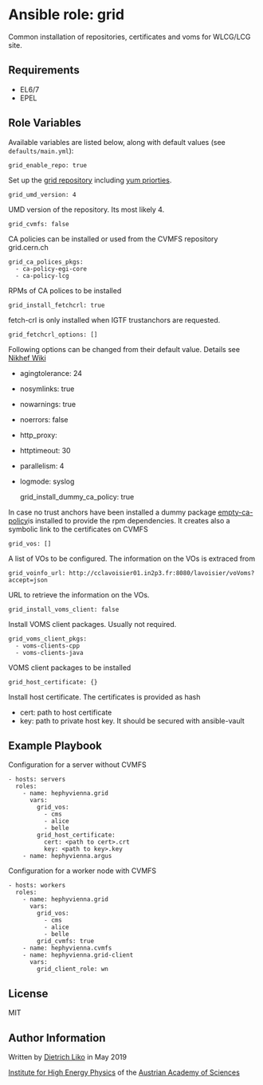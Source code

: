 # Ansible role: grid

Common installation of repositories, certificates and voms for WLCG/LCG site.


## Requirements

-   EL6/7
-   EPEL

## Role Variables

Available variables are listed below, along with default values (see `defaults/main.yml`):

    grid_enable_repo: true

Set up the [grid repository](http://repository.egi.eu/category/umd_releases/distribution/umd-4/)
including [yum priorties](https://wiki.centos.org/PackageManagement/Yum/Priorities).

    grid_umd_version: 4

UMD version of the repository. Its most likely 4.

    grid_cvmfs: false

CA policies can be installed or used from the CVMFS repository grid.cern.ch

    grid_ca_polices_pkgs:
      - ca-policy-egi-core
      - ca-policy-lcg

RPMs of CA polices to be installed

    grid_install_fetchcrl: true

fetch-crl is only installed when IGTF trustanchors are requested.

    grid_fetchcrl_options: []

Following options can be changed from their default value. Details see [Nikhef Wiki](https://wiki.nikhef.nl/grid/FetchCRL3)
-   agingtolerance: 24
-   nosymlinks: true
-   nowarnings: true
-   noerrors: false
-   http_proxy: <undef>
-   httptimeout: 30
-   parallelism: 4
-   logmode: syslog

    grid_install_dummy_ca_policy: true

In case no trust anchors have been installed a dummy package [empty-ca-policy](https://copr.fedorainfracloud.org/coprs/dliko/empty-ca-policy/)is installed to provide the rpm dependencies. It creates also a symbolic link to the certificates on CVMFS

    grid_vos: []

A list of VOs to be configured. The information on the VOs is extraced from

    grid_voinfo_url: http://cclavoisier01.in2p3.fr:8080/lavoisier/voVoms?accept=json

URL to retrieve the information on the VOs.

    grid_install_voms_client: false

Install VOMS client packages. Usually not required.

    grid_voms_client_pkgs:
      - voms-clients-cpp
      - voms-clients-java

VOMS client packages to be installed

    grid_host_certificate: {}

Install host certificate. The certificates is provided as hash
-   cert: path to host certificate
-   key: path to private host key. It should be secured with ansible-vault


## Example Playbook

Configuration for a server without CVMFS

    - hosts: servers
      roles:
        - name: hephyvienna.grid
          vars:
            grid_vos:
              - cms
              - alice
              - belle
            grid_host_certificate:
              cert: <path to cert>.crt
              key: <path to key>.key
        - name: hephyvienna.argus

Configuration for a worker node with CVMFS

    - hosts: workers
      roles:
        - name: hephyvienna.grid
          vars:
            grid_vos:
              - cms
              - alice
              - belle
            grid_cvmfs: true
        - name: hephyvienna.cvmfs
        - name: hephyvienna.grid-client
          vars:
            grid_client_role: wn

## License

MIT

## Author Information

Written by [Dietrich Liko](http://hephy.at/dliko) in May 2019

[Institute for High Energy Physics](http://www.hephy.at) of the
[Austrian Academy of Sciences](http://www.oeaw.ac.at)
